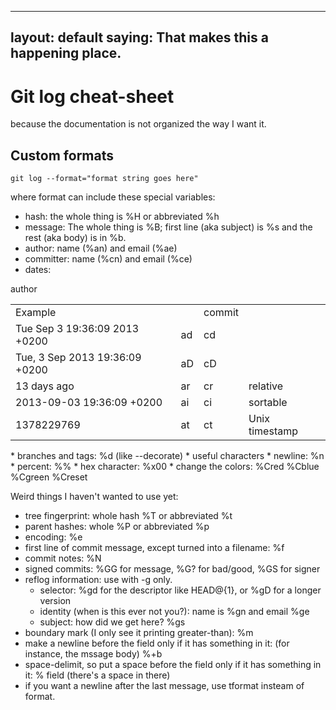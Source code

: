 -----
layout: default
saying: That makes this a happening place.
-----

# Git log cheat-sheet
because the documentation is not organized the way I want it.

## Custom formats

    git log --format="format string goes here"

where format can include these special variables:

   * hash: the whole thing is %H or abbreviated %h
   * message: The whole thing is %B; first line (aka subject) is %s and the rest (aka body) is in %b.
   * author: name (%an) and email (%ae)
   * committer: name (%cn) and email (%ce)
   * dates:
<table>
  <tr><td>Example<td></td>author</td><td>commit</td></tr>
  <tr><td>Tue Sep 3 19:36:09 2013 +0200</td><td>ad</td><td>cd</td></tr>
  <tr><td>Tue, 3 Sep 2013 19:36:09 +0200</td><td>aD</td><td>cD</td></tr>
  <tr><td>13 days ago</td><td>ar</td><td>cr</td><td>relative</td></tr>
  <tr><td>2013-09-03 19:36:09 +0200</td><td>ai</td><td>ci</td><td>sortable</td></tr>
  <tr><td>1378229769</td><td>at</td><td>ct</td><td>Unix timestamp</td></tr>
</table>
   * branches and tags: %d (like --decorate)
   * useful characters
      * newline: %n
      * percent: %%
      * hex character: %x00
   * change the colors: %Cred %Cblue %Cgreen %Creset


Weird things I haven't wanted to use yet:

   * tree fingerprint: whole hash %T or abbreviated %t
   * parent hashes: whole %P or abbreviated %p
   * encoding: %e
   * first line of commit message, except turned into a filename: %f
   * commit notes: %N
   * signed commits: %GG for message, %G? for bad/good, %GS for signer
   * reflog information: use with -g only.
      * selector: %gd for the descriptor like HEAD@{1}, or %gD for a longer version
      * identity (when is this ever not you?): name is %gn and email %ge
      * subject: how did we get here? %gs
   * boundary mark (I only see it printing greater-than): %m
   * make a newline before the field only if it has something in it: (for instance, the mssage body) %+b
   * space-delimit, so put a space before the field only if it has something in it: % field (there's a space in there)
   * if you want a newline after the last message, use tformat insteam of format.
